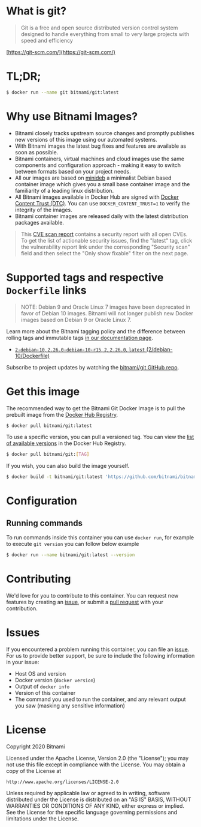
# What is git?

> Git is a free and open source distributed version control system designed to handle everything from small to very large projects with speed and efficiency

[https://git-scm.com/](https://git-scm.com/)

# TL;DR;

```bash
$ docker run --name git bitnami/git:latest
```

# Why use Bitnami Images?

* Bitnami closely tracks upstream source changes and promptly publishes new versions of this image using our automated systems.
* With Bitnami images the latest bug fixes and features are available as soon as possible.
* Bitnami containers, virtual machines and cloud images use the same components and configuration approach - making it easy to switch between formats based on your project needs.
* All our images are based on [minideb](https://github.com/bitnami/minideb) a minimalist Debian based container image which gives you a small base container image and the familiarity of a leading linux distribution.
* All Bitnami images available in Docker Hub are signed with [Docker Content Trust (DTC)](https://docs.docker.com/engine/security/trust/content_trust/). You can use `DOCKER_CONTENT_TRUST=1` to verify the integrity of the images.
* Bitnami container images are released daily with the latest distribution packages available.


> This [CVE scan report](https://quay.io/repository/bitnami/git?tab=tags) contains a security report with all open CVEs. To get the list of actionable security issues, find the "latest" tag, click the vulnerability report link under the corresponding "Security scan" field and then select the "Only show fixable" filter on the next page.

# Supported tags and respective `Dockerfile` links

> NOTE: Debian 9 and Oracle Linux 7 images have been deprecated in favor of Debian 10 images. Bitnami will not longer publish new Docker images based on Debian 9 or Oracle Linux 7.

Learn more about the Bitnami tagging policy and the difference between rolling tags and immutable tags [in our documentation page](https://docs.bitnami.com/containers/how-to/understand-rolling-tags-containers/).


* [`2-debian-10`, `2.26.0-debian-10-r15`, `2`, `2.26.0`, `latest` (2/debian-10/Dockerfile)](https://github.com/bitnami/bitnami-docker-git/blob/2.26.0-debian-10-r15/2/debian-10/Dockerfile)

Subscribe to project updates by watching the [bitnami/git GitHub repo](https://github.com/bitnami/bitnami-docker-git).

# Get this image

The recommended way to get the Bitnami Git Docker Image is to pull the prebuilt image from the [Docker Hub Registry](https://hub.docker.com/r/bitnami/git).

```bash
$ docker pull bitnami/git:latest
```

To use a specific version, you can pull a versioned tag. You can view the [list of available versions](https://hub.docker.com/r/bitnami/git/tags/) in the Docker Hub Registry.

```bash
$ docker pull bitnami/git:[TAG]
```

If you wish, you can also build the image yourself.

```bash
$ docker build -t bitnami/git:latest 'https://github.com/bitnami/bitnami-docker-git.git#master:2/debian-10'
```

# Configuration

## Running commands

To run commands inside this container you can use `docker run`, for example to execute `git version` you can follow below example

```bash
$ docker run --name bitnami/git:latest --version
```

# Contributing

We'd love for you to contribute to this container. You can request new features by creating an [issue](https://github.com/bitnami/bitnami-docker-git/issues), or submit a [pull request](https://github.com/bitnami/bitnami-docker-git/pulls) with your contribution.

# Issues

If you encountered a problem running this container, you can file an [issue](https://github.com/bitnami/bitnami-docker-git/issues/new). For us to provide better support, be sure to include the following information in your issue:

- Host OS and version
- Docker version (`docker version`)
- Output of `docker info`
- Version of this container
- The command you used to run the container, and any relevant output you saw (masking any sensitive information)

# License

Copyright 2020 Bitnami

Licensed under the Apache License, Version 2.0 (the "License");
you may not use this file except in compliance with the License.
You may obtain a copy of the License at

    http://www.apache.org/licenses/LICENSE-2.0

Unless required by applicable law or agreed to in writing, software
distributed under the License is distributed on an "AS IS" BASIS,
WITHOUT WARRANTIES OR CONDITIONS OF ANY KIND, either express or implied.
See the License for the specific language governing permissions and
limitations under the License.
